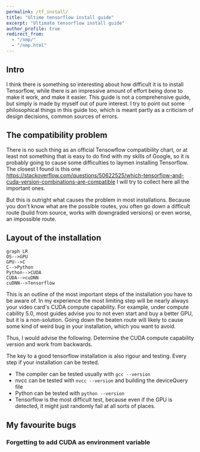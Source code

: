 ```yaml
---
permalink: /tf_install/
title: "Ultime tensorflow install guide"
excerpt: "Ultimate tensorflow install guide"
author_profile: true
redirect_from: 
  - "/nmp/"
  - "/nmp.html"
---
```


## Intro

I think there is something so interesting about how difficult it is to install Tensorflow, while
there is an impressive amount of effort being done to make it work, and make it easier. This guide is
not a comprehensive guide, but simply is made by myself out of pure interest. I try to point out some philosophical
things in this guide too, which is meant partly as a criticism of design decisions, common sources of errors.

## The compatibility problem

There is no such thing as an official Tensowflow compatibility chart, or at least not something that is easy to do find with
my skills of Google, so it is probably going to cause some difficulties to laymen installing Tensorflow.
The closest I found is this one https://stackoverflow.com/questions/50622525/which-tensorflow-and-cuda-version-combinations-are-compatible
I will try to collect here all the important ones.

But this is outright what causes the problem in most installations. Because you don't know what are the possible routes, you
often go down a difficult route (build from source, works with downgraded versions) or even worse, an impossible route.

## Layout of the installation
 <pre><code class="language-mermaid">graph LR
OS--&gt;GPU
GPU--&gt;C
C--&gt;Python
Python--&gt;CUDA
CUDA--&gt;cuDNN
cuDNN--&gt;Tensorflow
</code></pre>

This is an outline of the most important steps of the installation you have to be aware of. In my experience the most limiting step
will be nearly always your video card's CUDA compute capability. For example, under compute cability 5.0, most guides advise you to not even
start and buy a better GPU, but it is a non-solution. Going down the beaten route will likely to cause some kind of weird bug in your installation,
which you want to avoid.

Thus, I would advise the following. Determine the CUDA compute capability version and work from backwards. 

The key to a good tensorflow installation is also rigour and testing. Every step if your installation can be tested.

* The compiler can be tested usually with ```gcc --version```
* nvcc can be tested with ```nvcc --version``` and building the deviceQuery file
* Python can be tested with ```python --version```
* Tensorflow is the most difficult test, because even if the GPU is detected, it might just randomly fail at all sorts of places. 

## My favourite bugs

### Forgetting to add CUDA as environment variable


